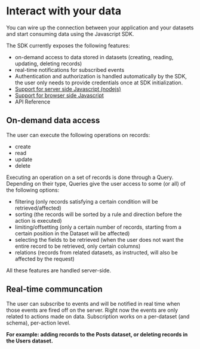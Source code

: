 # Interact with your data 

You can wire up the connection between your application and your datasets and start consuming data using the Javascript SDK.

The SDK currently exposes the following features:

* on-demand access to data stored in datasets \(creating, reading, updating, deleting records\)
* real-time notifications for subscribed events
* Authentication and authorization is handled automatically by the SDK, the user only needs to provide credentials once at SDK initialization.
* [Support for server side Javascript (nodejs)](use-the-javascript-sdk-serverside.md)
* [Support for browser side Javascript](use-the-javascript-sdk-in-the-browser.md) 
* API Reference

## On-demand data access

The user can execute the following operations on records:

* create
* read
* update
* delete

Executing an operation on a set of records is done through a Query. Depending on their type, Queries give the user access to some \(or all\) of the following options:

* filtering \(only records satisfying a certain condition will be retrieved/affected\)
* sorting \(the records will be sorted by a rule and direction before the action is executed\)
* limiting/offsetting \(only a certain number of records, starting from a certain position in the Dataset will be affected\)
* selecting the fields to be retrieved \(when the user does not want the entire record to be retrieved, only certain columns\)
* relations \(records from related datasets, as instructed, will also be affected by the request\)

All these features are handled server-side.

## Real-time communcation

The user can subscribe to events and will be notified in real time when those events are fired off on the server. Right now the events are only related to actions made on data. Subscription works on a per-dataset \(and schema\), per-action level.

**For example: adding records to the Posts dataset, or deleting records in the Users dataset.**

